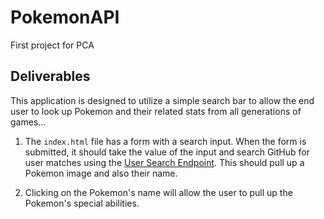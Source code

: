 # PokemonAPI
First project for PCA 

## Deliverables
This application is designed to utilize a simple search bar to allow the end user to look up Pokemon and their related stats from all generations of games...

1. The `index.html` file has a form with a search input. When the form is submitted, it should take the value of the input and search GitHub for user matches using the [User Search Endpoint](#https://pokeapi.co/api/v2/pokemon/${name}). This should pull up a Pokemon image and also their name.

2. Clicking on the Pokemon's name will allow the user to pull up the Pokemon's special abilities.


